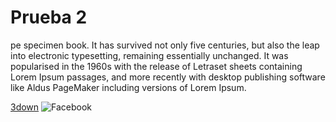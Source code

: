 # Prueba 2
pe specimen book. It has survived not only five centuries, but also the leap into electronic typesetting, remaining essentially unchanged. It was popularised in the 1960s with the release of Letraset sheets containing Lorem Ipsum passages, and more recently with desktop publishing software like Aldus PageMaker including versions of Lorem Ipsum.

[3down](https://es.wikipedia.org/wiki/Markdown)
![Facebook](https://www.facebook.com)
